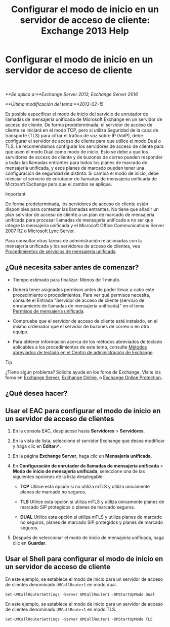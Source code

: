 ﻿---
title: 'Configurar el modo de inicio en un servidor de acceso de cliente: Exchange 2013 Help'
TOCTitle: Configurar el modo de inicio en un servidor de acceso de cliente
ms:assetid: 71cc9061-9e3c-4b4a-8dbe-f590ca5bcee8
ms:mtpsurl: https://technet.microsoft.com/es-es/library/JJ673533(v=EXCHG.150)
ms:contentKeyID: 50556814
ms.date: 05/22/2018
mtps_version: v=EXCHG.150
ms.translationtype: MT
---

# Configurar el modo de inicio en un servidor de acceso de cliente

 

_**Se aplica a:**Exchange Server 2013, Exchange Server 2016_

_**Última modificación del tema:**2013-02-15_

Es posible especificar el modo de inicio del servicio de enrutador de llamadas de mensajería unificada de Microsoft Exchange en un servidor de acceso de cliente. De forma predeterminada, el servidor de acceso de cliente se iniciará en el modo TCP, pero si utiliza Seguridad de la capa de transporte (TLS) para cifrar el tráfico de voz sobre IP (VoIP), debe configurar el servidor de acceso de cliente para que utilice el modo Dual o TLS. Le recomendamos configurar los servidores de acceso de cliente para que usen el modo Dual como modo de inicio. Esto se debe a que los servidores de acceso de cliente y de buzones de correo pueden responder a todas las llamadas entrantes para todos los planes de marcado de mensajería unificada, y esos planes de marcado pueden tener una configuración de seguridad de distinta. Si cambia el modo de inicio, debe reiniciar el servicio de enrutador de llamadas de mensajería unificada de Microsoft Exchange para que el cambio se aplique.


> [!IMPORTANT]
> De forma predeterminada, los servidores de acceso de cliente están disponibles para contestar las llamadas entrantes. No tiene que añadir un plan servidor de acceso de cliente a un plan de marcado de mensajería unificada para procesar llamadas de mensajería unificada a no ser que integre la mensajería unificada y el Microsoft Office Communications Server 2007 R2 o Microsoft Lync Server.



Para consultar otras tareas de administración relacionadas con la mensajería unificada y los servidores de acceso de clientes, vea [Procedimientos de servicios de mensajería unificada](um-services-procedures-exchange-2013-help.md).

## ¿Qué necesita saber antes de comenzar?

  - Tiempo estimado para finalizar: Menos de 1 minuto.

  - Deberá tener asignados permisos antes de poder llevar a cabo este procedimiento o procedimientos. Para ver qué permisos necesita, consulte el Entrada "Servidor de acceso de cliente (servicio de enrutamiento de llamadas de mensajería unificada)" en el tema [Permisos de mensajería unificada](unified-messaging-permissions-exchange-2013-help.md).

  - Compruebe que el servidor de acceso de cliente esté instalado, en el mismo ordenador que el servidor de buzones de correo o en otro equipo.

  - Para obtener información acerca de los métodos abreviados de teclado aplicables a los procedimientos de este tema, consulte [Métodos abreviados de teclado en el Centro de administración de Exchange](keyboard-shortcuts-in-the-exchange-admin-center-exchange-online-protection-help.md).


> [!TIP]
> ¿Tiene algún problema? Solicite ayuda en los foros de Exchange. Visite los foros en <A href="https://go.microsoft.com/fwlink/p/?linkid=60612">Exchange Server</A>, <A href="https://go.microsoft.com/fwlink/p/?linkid=267542">Exchange Online</A>, o <A href="https://go.microsoft.com/fwlink/p/?linkid=285351">Exchange Online Protection</A>..



## ¿Qué desea hacer?

## Usar el EAC para configurar el modo de inicio en un servidor de acceso de clientes

1.  En la consola EAC, desplácese hasta **Servidores** \> **Servidores**.

2.  En la vista de lista, seleccione el servidor Exchange que desea modificar y haga clic en **Editar**![Icono Editar](images/Bb124582.6f53ccb2-1f13-4c02-bea0-30690e6ea71d(EXCHG.150).gif "Icono Editar").

3.  En la página **Exchange Server**, haga clic en **Mensajería unificada**.

4.  En **Configuración de enrutador de llamadas de mensajería unificada** \> **Modo de inicio de mensajería unificada**, seleccione una de las siguientes opciones de la lista desplegable:
    
      - **TCP** Utilice esta opción si no utiliza mTLS y utiliza únicamente planes de marcado no seguros.
    
      - **TLS** Utilice esta opción si utiliza mTLS y utiliza únicamente planes de marcado SIP protegidos o planes de marcado seguros.
    
      - **DUAL** Utilice esta opción si utiliza mTLS y utiliza planes de marcado no seguros, planes de marcado SIP protegidos y planes de marcado seguros.

5.  Después de seleccionar el modo de inicio de mensajería unificada, haga clic en **Guardar**.

## Usar el Shell para configurar el modo de inicio en un servidor de acceso de cliente

En este ejemplo, se establece el modo de inicio para un servidor de acceso de clientes denominado `UMCallRouter1` en modo dual.

    Set-UMCallRouterSettings -Server UMCallRouter1 -UMStartUpMode Dual

En este ejemplo, se establece el modo de inicio para un servidor de acceso de clientes denominado `UMCallRouter1` en modo TLS.

    Set-UMCallRouterSettings -Server UMCallRouter1 -UMStartUpMode TLS

